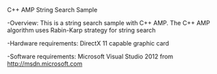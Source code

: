 C++ AMP String Search Sample

-Overview:
This is a string search sample with C++ AMP. The C++ AMP algorithm uses Rabin-Karp strategy for string search 

-Hardware requirements:
DirectX 11 capable graphic card

-Software requirements:
Microsoft Visual Studio 2012 from http://msdn.microsoft.com
